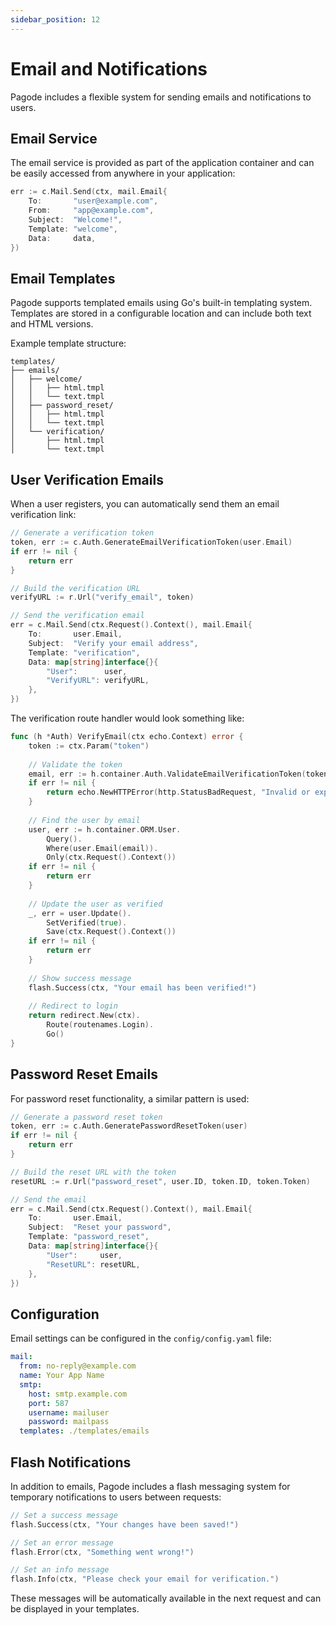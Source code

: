 ```yaml
---
sidebar_position: 12
---
```


# Email and Notifications

Pagode includes a flexible system for sending emails and notifications to users.

## Email Service

The email service is provided as part of the application container and can be easily accessed from anywhere in your application:

```go
err := c.Mail.Send(ctx, mail.Email{
    To:       "user@example.com",
    From:     "app@example.com",
    Subject:  "Welcome!",
    Template: "welcome",
    Data:     data,
})
```

## Email Templates

Pagode supports templated emails using Go's built-in templating system. Templates are stored in a configurable location and can include both text and HTML versions.

Example template structure:
```
templates/
├── emails/
│   ├── welcome/
│   │   ├── html.tmpl
│   │   └── text.tmpl
│   ├── password_reset/
│   │   ├── html.tmpl
│   │   └── text.tmpl
│   └── verification/
│       ├── html.tmpl
│       └── text.tmpl
```

## User Verification Emails

When a user registers, you can automatically send them an email verification link:

```go
// Generate a verification token
token, err := c.Auth.GenerateEmailVerificationToken(user.Email)
if err != nil {
    return err
}

// Build the verification URL
verifyURL := r.Url("verify_email", token)

// Send the verification email
err = c.Mail.Send(ctx.Request().Context(), mail.Email{
    To:       user.Email,
    Subject:  "Verify your email address",
    Template: "verification",
    Data: map[string]interface{}{
        "User":      user,
        "VerifyURL": verifyURL,
    },
})
```

The verification route handler would look something like:

```go
func (h *Auth) VerifyEmail(ctx echo.Context) error {
    token := ctx.Param("token")
    
    // Validate the token
    email, err := h.container.Auth.ValidateEmailVerificationToken(token)
    if err != nil {
        return echo.NewHTTPError(http.StatusBadRequest, "Invalid or expired verification token")
    }
    
    // Find the user by email
    user, err := h.container.ORM.User.
        Query().
        Where(user.Email(email)).
        Only(ctx.Request().Context())
    if err != nil {
        return err
    }
    
    // Update the user as verified
    _, err = user.Update().
        SetVerified(true).
        Save(ctx.Request().Context())
    if err != nil {
        return err
    }
    
    // Show success message
    flash.Success(ctx, "Your email has been verified!")
    
    // Redirect to login
    return redirect.New(ctx).
        Route(routenames.Login).
        Go()
}
```

## Password Reset Emails

For password reset functionality, a similar pattern is used:

```go
// Generate a password reset token
token, err := c.Auth.GeneratePasswordResetToken(user)
if err != nil {
    return err
}

// Build the reset URL with the token
resetURL := r.Url("password_reset", user.ID, token.ID, token.Token)

// Send the email
err = c.Mail.Send(ctx.Request().Context(), mail.Email{
    To:       user.Email,
    Subject:  "Reset your password",
    Template: "password_reset",
    Data: map[string]interface{}{
        "User":     user,
        "ResetURL": resetURL,
    },
})
```

## Configuration

Email settings can be configured in the `config/config.yaml` file:

```yaml
mail:
  from: no-reply@example.com
  name: Your App Name
  smtp:
    host: smtp.example.com
    port: 587
    username: mailuser
    password: mailpass
  templates: ./templates/emails
```

## Flash Notifications

In addition to emails, Pagode includes a flash messaging system for temporary notifications to users between requests:

```go
// Set a success message
flash.Success(ctx, "Your changes have been saved!")

// Set an error message
flash.Error(ctx, "Something went wrong!")

// Set an info message
flash.Info(ctx, "Please check your email for verification.")
```

These messages will be automatically available in the next request and can be displayed in your templates.
